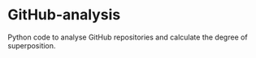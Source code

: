 # GitHub-analysis
Python code to analyse GitHub repositories and calculate the degree of superposition.
